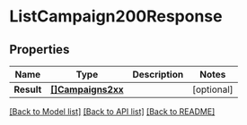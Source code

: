# ListCampaign200Response

## Properties

Name | Type | Description | Notes
------------ | ------------- | ------------- | -------------
**Result** | [**[]Campaigns2xx**](Campaigns2xx.md) |  |[optional] 

[[Back to Model list]](../README.md#documentation-for-models) [[Back to API list]](../README.md#documentation-for-api-endpoints) [[Back to README]](../README.md)


